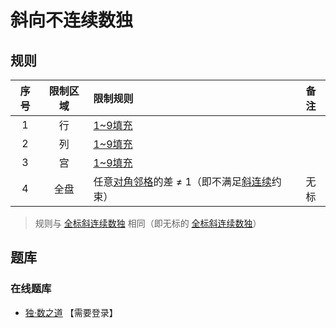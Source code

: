 # 斜向不连续数独

## 规则

| 序号 | 限制区域 | 限制规则 | 备注 |
| :---: | :---: | :--- | :---: |
| 1 | 行 | [1~9填充] | |
| 2 | 列 | [1~9填充] | |
| 3 | 宫 | [1~9填充] | |
| 4 | 全盘 | 任意[对角邻格]的差 ≠ 1（即不满足[斜连续]约束） | 无标 |
> 规则与 [全标斜连续数独] 相同（即无标的 [全标斜连续数独]）

## 题库

### 在线题库

- [独·数之道](http://www.sudokufans.org.cn/lx/game.index.php?type=ncx) 【需要登录】

[全标斜连续数独]: 全标斜连续数独.md
[1~9填充]: ../../../../../../rules.md#1to9填充
[斜连续]: ../../../../../../rules.md#斜连续
[对角邻格]: ../../../../../../rules.md#对角邻格
